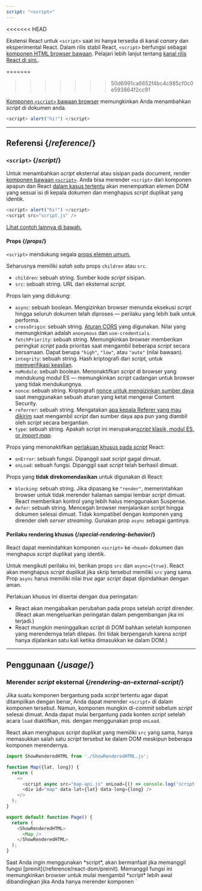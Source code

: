 ```yaml
---
script: "<script>"
---
```


<<<<<<< HEAD
<Canary>

Ekstensi React untuk `<script>` saat ini hanya tersedia di kanal *canary* dan eksperimental React. Dalam rilis stabil React, `<script>` berfungsi sebagai [komponen HTML browser bawaan](https://react.dev/reference/react-dom/components#all-html-components). Pelajari lebih lanjut tentang [kanal rilis React di sini.](/community/versioning-policy#all-release-channels).

</Canary>

=======
>>>>>>> 50d6991ca6652f4bc4c985cf0c0e593864f2cc91
<Intro>

[Komponen `<script>` bawaan browser](https://developer.mozilla.org/en-US/docs/Web/HTML/Element/script) memungkinkan Anda menambahkan *script* di dokumen anda.

```js
<script> alert("hi!") </script>
```

</Intro>

<InlineToc />

---

## Referensi {/*reference*/}

### `<script>` {/*script*/}

Untuk menambahkan *script* eksternal atau sisipan pada document, render [komponen bawaan `<script>`](https://developer.mozilla.org/en-US/docs/Web/HTML/Element/script). Anda bisa merender `<script>` dari komponen apapun dan React [dalam kasus tertentu](#special-rendering-behavior) akan menempatkan elemen DOM yang sesuai isi di kepala dokumen dan menghapus *script* duplikat yang identik.

```js
<script> alert("hi!") </script>
<script src="script.js" />
```

[Lihat contoh lainnya di bawah.](#usage)

#### Props {/*props*/}

`<script>` mendukung segala [props elemen umum.](/reference/react-dom/components/common#props)

Seharusnya memiliki *salah satu* props `children` atau `src`.

* `children`: sebuah string. Sumber kode *script* sisipan.
* `src`: sebuah string. URL dari eksternal *script*.

Props lain yang didukung:

* `async`: sebuah boolean. Mengizinkan browser menunda eksekusi *script* hingga seluruh dokumen telah diproses — perilaku yang lebih baik untuk performa.
*  `crossOrigin`: sebuah string. [Aturan CORS](https://developer.mozilla.org/en-US/docs/Web/HTML/Attributes/crossorigin) yang digunakan. Nilai yang memungkinkan adalah `anonymous` dan `use-credentials`.
* `fetchPriority`: sebuah string. Memungkinkan browser memberikan peringkat *script* pada prioritas saat mengambil beberapa *script* secara bersamaan. Dapat berupa `"high"`, `"low"`, atau `"auto"` (nilai bawaan).
* `integrity`: sebuah string. Hash kriptografi dari *script*, untuk [memverifikasi keaslian](https://developer.mozilla.org/en-US/docs/Web/Security/Subresource_Integrity).
* `noModule`: sebuah boolean. Menonaktifkan *script* di browser yang mendukung modul ES — memungkinkan *script* cadangan untuk browser yang tidak mendukungnya.
* `nonce`: sebuah string. Kriptografi [nonce untuk mengizinkan sumber daya](https://developer.mozilla.org/en-US/docs/Web/HTML/Global_attributes/nonce) saat menggunakan sebuah aturan yang ketat mengenai Content Security.
* `referrer`: sebuah string. Mengatakan [apa kepala Referer yang mau dikirim](https://developer.mozilla.org/en-US/docs/Web/HTML/Element/script#referrerpolicy) saat mengambil *script* dan sumber daya apa pun yang diambil oleh *script* secara bergantian.
* `type`: sebuah string. Apakah script ini merupakan[*script* klasik, modul ES, or *import map*](https://developer.mozilla.org/en-US/docs/Web/HTML/Element/script/type).

Props yang menonaktifkan [perlakuan khusus pada *script*](#special-rendering-behavior) React:

* `onError`: sebuah fungsi. Dipanggil saat *script* gagal dimuat.
* `onLoad`: sebuah fungsi. Dipanggil saat *script* telah berhasil dimuat.

Props yang **tidak direkomendasikan** untuk digunakan di React:

* `blocking`: sebuah string. Jika dipasang ke `"render"`, memerintahkan browser untuk tidak merender halaman sampai lembar *script* dimuat. React memberikan kontrol yang lebih halus menggunakan Suspense.
* `defer`: sebuah string. Mencegah browser menjalankan *script* hingga dokumen selesai dimuat. Tidak kompatibel dengan komponen yang dirender oleh *server streaming*. Gunakan prop `async` sebagai gantinya.

#### Perilaku rendering khusus {/*special-rendering-behavior*/}

React dapat memindahkan komponen `<script>` ke `<head>` dokumen dan menghapus *script* duplikat yang identik.

Untuk mengikuti perilaku ini, berikan props `src` dan `async={true}`. React akan menghapus *script* duplikat jika skrip tersebut memiliki `src` yang sama. Prop `async` harus memiliki nilai *true* agar *script* dapat dipindahkan dengan aman.

Perlakuan khusus ini disertai dengan dua peringatan:

* React akan mengabaikan perubahan pada props setelah *script* dirender. (React akan mengeluarkan peringatan dalam pengembangan jika ini terjadi.)
* React mungkin meninggalkan *script* di DOM bahkan setelah komponen yang merendernya telah dilepas. (Ini tidak berpengaruh karena *script* hanya dijalankan satu kali ketika dimasukkan ke dalam DOM.)

---

## Penggunaan {/*usage*/}

### Merender *script* eksternal {/*rendering-an-external-script*/}

Jika suatu komponen bergantung pada *script* tertentu agar dapat ditampilkan dengan benar, Anda dapat merender `<script>` di dalam komponen tersebut.
Namun, komponen mungkin di-*commit* sebelum *script* selesai dimuat.
Anda dapat mulai bergantung pada konten *script* setelah acara `load` diaktifkan, mis. dengan menggunakan prop `onLoad`.

React akan menghapus *script* duplikat yang memiliki `src` yang sama, hanya memasukkan salah satu *script* tersebut ke dalam DOM meskipun beberapa komponen merendernya.

<SandpackWithHTMLOutput>

```js src/App.js active
import ShowRenderedHTML from './ShowRenderedHTML.js';

function Map({lat, long}) {
  return (
    <>
      <script async src="map-api.js" onLoad={() => console.log('script loaded')} />
      <div id="map" data-lat={lat} data-long={long} />
    </>
  );
}

export default function Page() {
  return (
    <ShowRenderedHTML>
      <Map />
    </ShowRenderedHTML>
  );
}
```

</SandpackWithHTMLOutput>

<Note>
Saat Anda ingin menggunakan *script*, akan bermanfaat jika memanggil fungsi [preinit](/reference/react-dom/preinit). Memanggil fungsi ini memungkinkan browser untuk mulai mengambil *script* lebih awal dibandingkan jika Anda hanya merender komponen `<script>`, misalnya dengan mengirimkan [respons Early Hints HTTP](https://developer.mozilla.org/en-US/dokumen/Web/HTTP/Status/103).
</Note>

### Merender *script* sisipan {/*rendering-an-inline-script*/}

Untuk menyertakan *script sisipan*, render komponen `<script>` dengan kode sumber *script* sebagai turunannya. *Script* sebaris tidak dihapus duplikatnya atau dipindahkan ke dokumen `<head>`.

<SandpackWithHTMLOutput>

```js src/App.js active
import ShowRenderedHTML from './ShowRenderedHTML.js';

function Tracking() {
  return (
    <script>
      ga('send', 'pageview');
    </script>
  );
}

export default function Page() {
  return (
    <ShowRenderedHTML>
      <h1>My Website</h1>
      <Tracking />
      <p>Welcome</p>
    </ShowRenderedHTML>
  );
}
```

</SandpackWithHTMLOutput>
